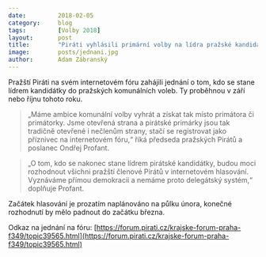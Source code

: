 ```yaml
---
date:         2018-02-05
category:     blog
tags:         [Volby 2018]
layout:       post
title:        "Piráti vyhlásili primární volby na lídra pražské kandidátky, rozhodnutí padne v únoru" 
image:        posts/jednani.jpg
author:       Adam Zábranský
---
```


Pražští Piráti na svém internetovém fóru zahájili jednání o tom, kdo se stane lídrem kandidátky do pražských komunálních voleb. Ty proběhnou v září nebo říjnu tohoto roku. 

> „Máme ambice komunální volby vyhrát a získat tak místo primátora či primátorky. Jsme otevřená strana a pirátské primárky jsou tak tradičně otevřené i nečlenům strany, stačí se registrovat jako příznivec na internetovém fóru,“ říká předseda pražských Pirátů a poslanec Ondřej Profant.

> „O tom, kdo se nakonec stane lídrem pirátské kandidátky, budou moci rozhodnout všichni pražští členové Pirátů v internetovém hlasování. Vyznáváme přímou demokracii a nemáme proto delegátský systém,“ doplňuje Profant. 

Začátek hlasování je prozatím naplánováno na půlku února, konečné rozhodnutí by mělo padnout do začátku března.

Odkaz na jednání na fóru: [https://forum.pirati.cz/krajske-forum-praha-f349/topic39565.html](https://forum.pirati.cz/krajske-forum-praha-f349/topic39565.html)

